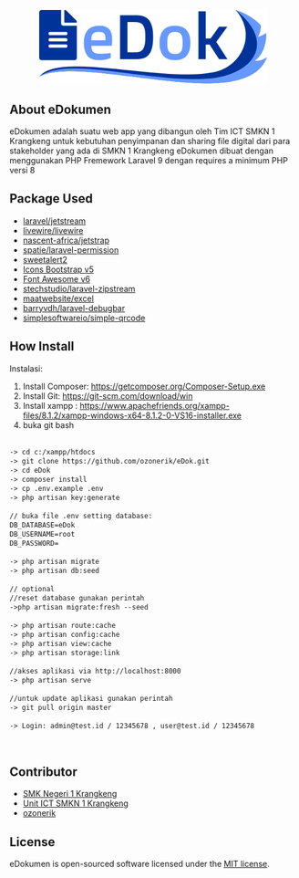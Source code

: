 <p align="center"><a href="#" target="_blank"><img src="public/img/logo.svg" width="400"></a></p>

## About eDokumen
eDokumen adalah suatu web app yang dibangun oleh Tim ICT SMKN 1 Krangkeng untuk kebutuhan penyimpanan dan sharing file digital dari para stakeholder yang ada di SMKN 1 Krangkeng
eDokumen dibuat dengan menggunakan PHP Fremework Laravel 9 dengan requires a minimum PHP versi 8

## Package Used
<ul>
<li>
    <a href="https://jetstream.laravel.com/2.x/installation.html">laravel/jetstream</a>
</li>
<li>
    <a href="https://laravel-livewire.com/docs/2.x/installation">livewire/livewire</a>
</li>
<li>
    <a href="https://github.com/nascent-africa/jetstrap">nascent-africa/jetstrap</a>
</li>
<li>
    <a href="https://spatie.be/docs/laravel-permission/v5/installation-laravel">spatie/laravel-permission</a>
</li>
<li>
    <a href="https://sweetalert2.github.io/">sweetalert2</a>
</li>
<li>
    <a href="https://icons.getbootstrap.com/">Icons Bootstrap v5</a>
</li>
<li>
    <a href="https://fontawesome.com/icons">Font Awesome v6</a>
</li>
<li>
    <a href="https://github.com/stechstudio/laravel-zipstream">stechstudio/laravel-zipstream</a>
</li>
<li>
    <a href="https://docs.laravel-excel.com/3.1/getting-started/">maatwebsite/excel</a>
</li>
<li>
    <a href="https://github.com/barryvdh/laravel-debugbar">barryvdh/laravel-debugbar</a>
</li>
<li>
    <a href="https://github.com/SimpleSoftwareIO/simple-qrcode">simplesoftwareio/simple-qrcode</a>
</li>

</ul>

## How Install
Instalasi:
1. Install Composer: https://getcomposer.org/Composer-Setup.exe
2. Install Git: https://git-scm.com/download/win
3. Install xampp : https://www.apachefriends.org/xampp-files/8.1.2/xampp-windows-x64-8.1.2-0-VS16-installer.exe
4. buka git bash
<pre>
<code>
-> cd c:/xampp/htdocs
-> git clone https://github.com/ozonerik/eDok.git
-> cd eDok
-> composer install
-> cp .env.example .env
-> php artisan key:generate

// buka file .env setting database:
DB_DATABASE=eDok
DB_USERNAME=root
DB_PASSWORD=

-> php artisan migrate
-> php artisan db:seed

// optional
//reset database gunakan perintah
->php artisan migrate:fresh --seed

-> php artisan route:cache
-> php artisan config:cache
-> php artisan view:cache
-> php artisan storage:link

//akses aplikasi via http://localhost:8000
-> php artisan serve

//untuk update aplikasi gunakan perintah
-> git pull origin master

-> Login: admin@test.id / 12345678 , user@test.id / 12345678

</code>
</pre>

## Contributor
<ul>
<li><a href="https://github.com/smkn1krangkeng">SMK Negeri 1 Krangkeng</a></li>
<li><a href="https://github.com/ict-smkn1krangkeng">Unit ICT SMKN 1 Krangkeng</a></li>
<li><a href="https://github.com/ozonerik">ozonerik</a></li>
</ul>

## License
eDokumen is open-sourced software licensed under the [MIT license](https://opensource.org/licenses/MIT).
